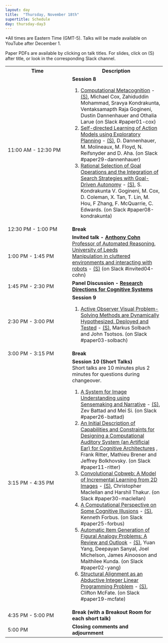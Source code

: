 ```yaml
---
layout: day
title:  "Thursday, November 18th"
supertitle: Schedule
day: thursday-day3
---
```

*All times are Eastern Time (GMT-5). Talks will be made available on
 YouTube after December 1.

Paper PDFs are available by clicking on talk titles. For slides, click on
(S) after title, or look in the corresponding Slack channel.
<!-- You can watch the 
     [recorded talks](https://www.youtube.com/playlist?list=PL-1wKlUbAzGTjZjLcOduALuoZ3aupVSqe) for this day.  (FIX LINK) -->


<table>
<tr>
<th width=190px> Time </th>
<th> Description </th>
</tr>

<tr>
<td> <span class="schedtime"> 11:00 AM - 12:30 PM </span></td>
<td id="session8"> <b>  Session 8 </b><br>
<!-- ###### Chaired by TBD -->
  <ol>
   <li> <a href="{{site.baseurl}}/data/ACS-21_paper_1.pdf">Computational
   Metacognition</a> - <a href="{{site.baseurl}}/data/slides/paper01-slides-cox.pdf">(S)</a>, Michael Cox, Zahiduddin Mohammad, Sravya
Kondrakunta, Ventaksamapth Raja Gogineni, Dustin Dannenhauer and Othalia Larue <a onClick="goToSlackChannel(1)"> (on Slack #paper01-cox)</a></li>
     <li> <a href="{{site.baseurl}}/data/ACS-21_paper_29.pdf">Self-directed Learning of
  Action Models using Exploratory Planning</a> - <a href="{{site.baseurl}}/data/slides/paper29-slides-dannenhauer.pdf">(S)</a>, D. Dannenhauer,
  M. Molineaux, M. Floyd, N. Reifsnyder and D. Aha.  <a onClick="goToSlackChannel(29)"> (on Slack #paper29-dannenhauer)</a></li>
  <li> <a href="{{site.baseurl}}/data/ACS-21_paper_8.pdf">Rational
  Selection of Goal Operations and the Integration of Search Strategies
  with Goal-Driven Autonomy</a> - <a href="{{site.baseurl}}/data/slides/paper08-slides-kondrakunta.pdf">(S)</a>, S. Kondrakunta V. Gogineni, M. Cox,
  D. Coleman, X. Tan, T. Lin, M. Hou, F Zhang, F. McQuarrie, C. Edwards. <a onClick="goToSlackChannel(8)"> (on Slack #paper08-kondrakunta)</a></li>

  </ol>
  </td>
</tr>
<tr>
  <td> <span class="schedtime"> 12:30 PM - 1:00 PM </span></td>
  <td>  <b> Break</b> </td>
</tr>

<tr>
  <td> <span class="schedtime"> 1:00 PM - 1:45 PM </span></td><td> 
<b>  Invited talk - <a href="{{site.baseurl}}/speakers/Anthony_Cohn/"> Anthony Cohn</a> </b><br>
<a href="https://eps.leeds.ac.uk/computing/staff/76/professor-anthony-g-cohn-freng-ceng-citp">Professor of Automated Reasoning, University of Leeds</a><br>
<a href="{{site.baseurl}}/talks/#cohn">Manipulation in cluttered environments and interacting with robots</a> - <a href="{{site.baseurl}}/data/slides/invited-cohn-slides.pdf">(S)</a> <a onClick="goToSlackChannel(104)"> (on Slack #invited04-cohn)</a>
  </td>
</tr>
<tr>
  <td> <span class="schedtime"> 1:45 PM - 2:30 PM</span></td>
  <td>  <b> Panel Discussion  - <a href="{{site.baseurl}}/talks/#panel">Research Directions for Cognitive Systems</a> </b> </td>
</tr>
<tr>
  <td id="session9"> <span class="schedtime"> 2:30 PM - 3:00 PM </span></td><td> <b> Session 9</b>
<!-- ###### Chaired by TBD -->
  <ol>
   <li> <a href="{{site.baseurl}}/data/ACS-21_paper_3.pdf">Active Observer
  Visual Problem-Solving Methods are Dynamically Hypothesized, Deployed and
  Tested</a> - <a href="{{site.baseurl}}/data/slides/paper03-slides-solbach.pdf">(S)</a>, Markus Solbach and John Tsotsos.  <a onClick="goToSlackChannel(3)"> (on Slack #paper03-solbach)</a></li>
  </ol>
  </td>
  </tr>
  <tr>
    <td> <span class="schedtime"> 3:00 PM - 3:15 PM </span></td> <td>  <b>
    Break</b> </td>
    </tr>
<tr>
  <td id="session10"> <span class="schedtime"> 3:15 PM - 4:35 PM </span></td><td> <b> Session 10 (Short Talks)</b> 
<div class=shortnote>Short talks are 10 minutes plus 2 minutes for
    questions during changeover.</div> 
<!-- ###### Chaired by TBD -->
  <ol>
   <li> <a href="{{site.baseurl}}/data/ACS-21_paper_26.pdf">A System for
  Image Understanding using Sensemaking and Narrative</a> - <a href="{{site.baseurl}}/data/slides/paper26-slides-battad.pdf">(S)</a>, Zev Battad and Mei Si.  <a onClick="goToSlackChannel(26)"> (on Slack #paper26-battad)</a></li>
   <li> <a href="{{site.baseurl}}/data/ACS-21_paper_11.pdf">An Initial Description of
  Capabilities and Constraints for Designing a Computational Auditory
  System (an Artificial Ear) for Cognitive Architectures</a>
  <!-- - <a href="{{site.baseurl}}/data/slides/paper11-slides-ritter.pdf">(S)</a> -->, Frank Ritter,
  Mathieu Brener and Jeffrey Bolkhovsky. <a onClick="goToSlackChannel(11)"> (on Slack #paper11-ritter)</a></li>
   <li> <a href="{{site.baseurl}}/data/ACS-21_paper_30.pdf">Convolutional Cobweb: A Model
  of Incremental Learning from 2D Images</a> - <a href="{{site.baseurl}}/data/slides/paper30-slides-maclellan.pdf">(S)</a>, Christopher Maclellan and
  Harshil Thakur.<a onClick="goToSlackChannel(30)"> (on Slack #paper30-maclellan)</a></li>
    <li> <a href="{{site.baseurl}}/data/ACS-21_paper_25.pdf"> A
  Computational Perspective on Some Cognitive Illusions</a> - <a href="{{site.baseurl}}/data/slides/paper25-slides-forbus.pdf">(S)</a>,
  Kenneth Forbus. <a onClick="goToSlackChannel(25)"> (on Slack #paper25-forbus)</a></li>
  
   <li> <a href="{{site.baseurl}}/data/ACS-21_paper_2.pdf">Automatic Item
   Generation of Figural Analogy Problems: A Review and Outlook</a> - <a href="{{site.baseurl}}/data/slides/paper02-slides-yang.pdf">(S)</a>, Yuan Yang, Deepayan Sanyal, Joel Michelson, James Ainooson and Maithilee Kunda.  <a onClick="goToSlackChannel(6)"> (on Slack #paper02-yang)</a></li>
   <li> <a href="{{site.baseurl}}/data/ACS-21_paper_19.pdf">Structural Alignment as an
  Abductive Integer Linear Programming Problem</a> - <a href="{{site.baseurl}}/data/slides/paper19-slides-mcfate.pdf">(S)</a>, Clifton McFate.<a onClick="goToSlackChannel(19)"> (on Slack #paper19-mcfate)</a></li>
  </ol>
  </td>
</tr>
<tr>
  <td> <span class="schedtime"> 4:35 PM - 5:00 PM</span></td>
  <td>  <b> Break (with a Breakout Room for each short talk) </b> </td>
</tr>

<tr>
  <td> <span class="schedtime"> 5:00 PM </span></td>
  <td>  <b> Closing comments and adjournment </b> </td>
</tr>

</table>





